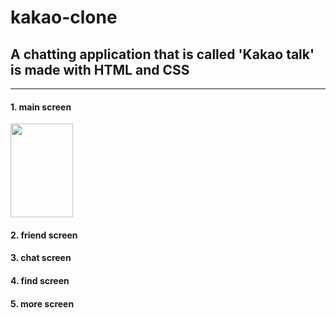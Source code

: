 # kakao-clone

## A chatting application that is called 'Kakao talk' is made with HTML and CSS
---
 
 #### 1. main screen
 <img src="https://user-images.githubusercontent.com/53434429/108212448-ffb98400-7181-11eb-8ed2-d5f9347a100e.png" width="100" height="150">
 
 #### 2. friend screen
 
 #### 3. chat screen
 
 #### 4. find screen
 
 #### 5. more screen
